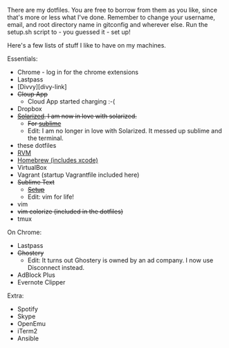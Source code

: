 There are my dotfiles. You are free to borrow from them as you like, since that's more or less what I've done. Remember to change your username, email, and root directory name in gitconfig and wherever else. Run the setup.sh script to - you guessed it - set up!

Here's a few lists of stuff I like to have on my machines.

Essentials:
  - Chrome - log in for the chrome extensions
  - Lastpass
  - [Divvy][divy-link]
  - ~~Cloup App~~
    - Cloud App started charging :-(
  - Dropbox
  - ~~[Solarized][solarized-link]. I am now in love with solarized.~~
    - ~~For [sublime][sublime-solarized-link]~~
    - Edit: I am no longer in love with Solarized. It messed up sublime and the terminal.
  - these dotfiles
  - [RVM][rvm-link]
  - [Homebrew (includes xcode)][homebrew-link]
  - VirtualBox
  - Vagrant (startup Vagrantfile included here)
  - ~~Sublime Text~~
    - ~~[Setup][sublime-link]~~
    - Edit: vim for life!
  - vim
  - ~~vim colorize (included in the dotfiles)~~
  - tmux

On Chrome:
  - Lastpass
  - ~~Ghostery~~
    - Edit: It turns out Ghostery is owned by an ad company. I now use Disconnect instead.
  - AdBlock Plus
  - Evernote Clipper

Extra:
  - Spotify
  - Skype
  - OpenEmu
  - iTerm2
  - Ansible

[solarized-link]: https://github.com/altercation/solarized
[sublime-link]: https://gist.github.com/olivierlacan/1195304
[sublime-solarized-link]: https://github.com/paulcpederson/solarized-sublime
[divvy-link]: http://mizage.com/divvy/
[rvm-link]: https://rvm.io/
[homebrew-link]: http://brew.sh/
